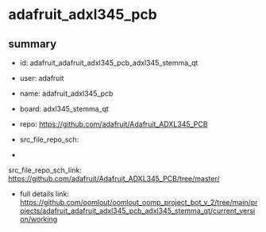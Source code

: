 # adafruit_adxl345_pcb
 
## summary 
* id: adafruit_adafruit_adxl345_pcb_adxl345_stemma_qt
* user: adafruit
* name: adafruit_adxl345_pcb
* board: adxl345_stemma_qt
* repo: https://github.com/adafruit/Adafruit_ADXL345_PCB



* src_file_repo_sch: 
*
 src_file_repo_sch_link: https://github.com/adafruit/Adafruit_ADXL345_PCB/tree/master/
* full details link: https://github.com/oomlout/oomlout_oomp_project_bot_v_2/tree/main/projects/adafruit_adafruit_adxl345_pcb_adxl345_stemma_qt/current_version/working  






